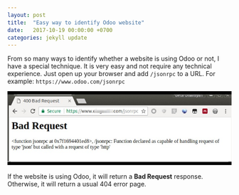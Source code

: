 ```yaml
---
layout: post
title:  "Easy way to identify Odoo website"
date:   2017-10-19 00:00:00 +0700
categories: jekyll update
---
```

From so many ways to identify whether a website is using Odoo or not, I have a special technique. It is very easy and not require any technical experience. Just open up your browser and add `/jsonrpc` to a URL. For example: `https://www.odoo.com/jsonrpc`

![Identify Odoo with /jsonrpd](https://github.com/BetaUliansyah/BetaUliansyah.github.io/blob/master/img/odoo-identify.jpg)

If the website is using Odoo, it will return a **Bad Request** response.  Otherwise, it will return a usual 404 error page.
